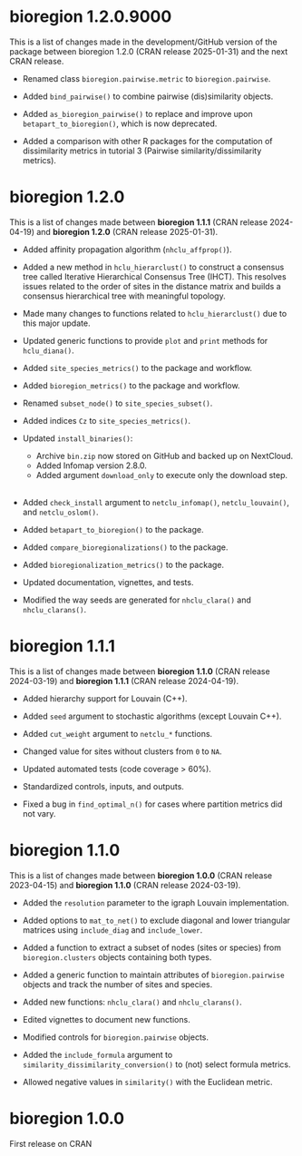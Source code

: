 # bioregion 1.2.0.9000

This is a list of changes made in the development/GitHub version of the package 
between bioregion 1.2.0 (CRAN release 2025-01-31) and the next CRAN release.

* Renamed class `bioregion.pairwise.metric` to `bioregion.pairwise`.

* Added `bind_pairwise()` to combine pairwise (dis)similarity objects.

* Added `as_bioregion_pairwise()` to replace and improve upon
`betapart_to_bioregion()`, which is now deprecated.

* Added a comparison with other R packages for the computation of dissimilarity
  metrics in tutorial 3 (Pairwise similarity/dissimilarity metrics).

# bioregion 1.2.0

This is a list of changes made between **bioregion 1.1.1** 
(CRAN release 2024-04-19) and **bioregion 1.2.0** (CRAN release 2025-01-31).

* Added affinity propagation algorithm (`nhclu_affprop()`).

* Added a new method in `hclu_hierarclust()` to construct a consensus tree called
Iterative Hierarchical Consensus Tree (IHCT). This resolves issues related to 
the order of sites in the distance matrix and builds a consensus hierarchical 
tree with meaningful topology.

* Made many changes to functions related to `hclu_hierarclust()` due to 
this major update.

* Updated generic functions to provide `plot` and `print` methods for 
`hclu_diana()`.

* Added `site_species_metrics()` to the package and workflow.

* Added `bioregion_metrics()` to the package and workflow.

* Renamed `subset_node()` to `site_species_subset()`.

* Added indices `Cz` to `site_species_metrics()`.

* Updated `install_binaries()`:
  - Archive `bin.zip` now stored on GitHub and backed up on NextCloud.
  - Added Infomap version 2.8.0.
  - Added argument `download_only` to execute only the download step.  
&nbsp;

* Added `check_install` argument to `netclu_infomap()`, `netclu_louvain()`, 
and `netclu_oslom()`.

* Added `betapart_to_bioregion()` to the package.

* Added `compare_bioregionalizations()` to the package.

* Added `bioregionalization_metrics()` to the package.

* Updated documentation, vignettes, and tests.

* Modified the way seeds are generated for `nhclu_clara()` and 
`nhclu_clarans()`.
   
# bioregion 1.1.1

This is a list of changes made between **bioregion 1.1.0** 
(CRAN release 2024-03-19) and **bioregion 1.1.1** (CRAN release 2024-04-19).

* Added hierarchy support for Louvain (C++).

* Added `seed` argument to stochastic algorithms (except Louvain C++).

* Added `cut_weight` argument to `netclu_*` functions.

* Changed value for sites without clusters from `0` to `NA`.

* Updated automated tests (code coverage > 60%).

* Standardized controls, inputs, and outputs.

* Fixed a bug in `find_optimal_n()` for cases where partition metrics 
did not vary.

# bioregion 1.1.0

This is a list of changes made between **bioregion 1.0.0** 
(CRAN release 2023-04-15) and **bioregion 1.1.0** (CRAN release 2024-03-19).

* Added the `resolution` parameter to the igraph Louvain implementation.

* Added options to `mat_to_net()` to exclude diagonal and lower triangular 
matrices using `include_diag` and `include_lower`.

* Added a function to extract a subset of nodes (sites or species) from 
`bioregion.clusters` objects containing both types.

* Added a generic function to maintain attributes of `bioregion.pairwise`
objects and track the number of sites and species.

* Added new functions: `nhclu_clara()` and `nhclu_clarans()`.

* Edited vignettes to document new functions.

* Modified controls for `bioregion.pairwise` objects.

* Added the `include_formula` argument to 
`similarity_dissimilarity_conversion()` to (not) select formula metrics.

* Allowed negative values in `similarity()` with the Euclidean metric.

# bioregion 1.0.0 

First release on CRAN

